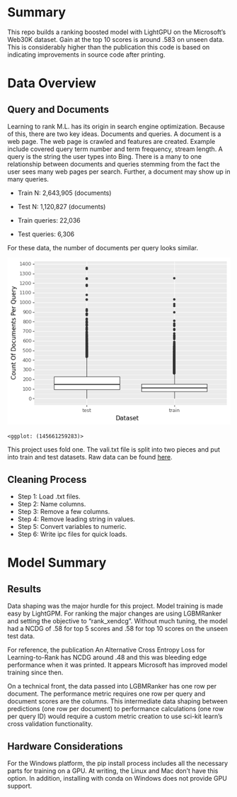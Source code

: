
# Summary

This repo builds a ranking boosted model with LightGPU on the
Microsoft’s Web30K dataset. Gain at the top 10 scores is around .583 on
unseen data. This is considerably higher than the publication this code
is based on indicating improvements in source code after printing.

# Data Overview

## Query and Documents

Learning to rank M.L. has its origin in search engine optimization.
Because of this, there are two key ideas. Documents and queries. A
document is a web page. The web page is crawled and features are
created. Example include covered query term number and term frequency,
stream length. A query is the string the user types into Bing. There is
a many to one relationship between documents and queries stemming from
the fact the user sees many web pages per search. Further, a document
may show up in many queries.

- Train N: 2,643,905 (documents)

- Test N: 1,120,827 (documents)

- Train queries: 22,036

- Test queries: 6,306

For these data, the number of documents per query looks similar.

![](README_files/figure-commonmark/cell-3-output-1.png)

    <ggplot: (145661259283)>

This project uses fold one. The vali.txt file is split into two pieces
and put into train and test datasets. Raw data can be found
[here](https://www.microsoft.com/en-us/research/project/mslr/).

## Cleaning Process

- Step 1: Load .txt files.
- Step 2: Name columns.
- Step 3: Remove a few columns.
- Step 4: Remove leading string in values.
- Step 5: Convert variables to numeric.
- Step 6: Write ipc files for quick loads.

# Model Summary

## Results

Data shaping was the major hurdle for this project. Model training is
made easy by LightGPM. For ranking the major changes are using
LGBMRanker and setting the objective to “rank_xendcg”. Without much
tuning, the model had a NCDG of .58 for top 5 scores and .58 for top 10
scores on the unseen test data.

For reference, the publication An Alternative Cross Entropy Loss for
Learning-to-Rank has NCDG around .48 and this was bleeding edge
performance when it was printed. It appears Microsoft has improved model
training since then.

On a technical front, the data passed into LGBMRanker has one row per
document. The performance metric requires one row per query and document
scores are the columns. This intermediate data shaping between
predictions (one row per document) to performance calculations (one row
per query ID) would require a custom metric creation to use sci-kit
learn’s cross validation functionality.

## Hardware Considerations

For the Windows platform, the pip install process includes all the
necessary parts for training on a GPU. At writing, the Linux and Mac
don’t have this option. In addition, installing with conda on Windows
does not provide GPU support.
